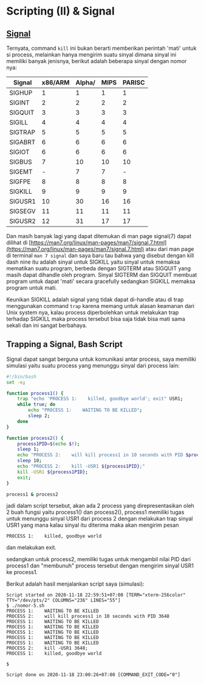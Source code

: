 # Scripting (II) & Signal
## [Signal](https://man7.org/linux/man-pages/man7/signal.7.html)
Ternyata, command `kill` ini bukan berarti memberikan perintah 'mati' untuk si
process, melainkan hanya mengirim suatu sinyal dimana sinyal ini memiliki banyak
jenisnya, berikut adalah beberapa sinyal dengan nomor nya:

|Signal     |   x86/ARM   |  Alpha/ |  MIPS | PARISC |
|-----------|-------------|---------|-------|--------|
|SIGHUP     |      1      |     1   |    1  |    1   |
|SIGINT     |      2      |     2   |    2  |    2   |
|SIGQUIT    |      3      |     3   |    3  |    3   |
|SIGILL     |      4      |     4   |    4  |    4   |
|SIGTRAP    |      5      |     5   |    5  |    5   |
|SIGABRT    |      6      |     6   |    6  |    6   |
|SIGIOT     |      6      |     6   |    6  |    6   |
|SIGBUS     |      7      |    10   |   10  |   10   |
|SIGEMT     |      -      |     7   |    7  |   -    |
|SIGFPE     |      8      |     8   |    8  |    8   |
|SIGKILL    |      9      |     9   |    9  |    9   |
|SIGUSR1    |     10      |    30   |   16  |   16   |
|SIGSEGV    |     11      |    11   |   11  |   11   |
|SIGUSR2    |     12      |    31   |   17  |   17   |

Dan masih banyak lagi yang dapat ditemukan di man page signal(7) dapat dilihat
di [https://man7.org/linux/man-pages/man7/signal.7.html](https://man7.org/linux/man-pages/man7/signal.7.html)
atau dari man page di terminal `man 7 signal`
dan saya baru tau bahwa yang disebut dengan kill dash nine itu adalah sinyal
untuk SIGKILL yaitu sinyal untuk memaksa mematikan suatu program, berbeda dengan
SIGTERM atau SIGQUIT yang masih dapat dihandle oleh program. Sinyal SIGTERM dan
SIGQUIT membuat program untuk dapat 'mati' secara gracefully sedangkan SIGKILL
memaksa program untuk mati.

Keunikan SIGKILL adalah signal yang tidak dapat di-handle atau di trap
menggunakan command `trap` karena memang untuk alasan keamanan dari Unix system
nya, kalau process diperbolehkan untuk melakukan trap terhadap SIGKILL maka
process tersebut bisa saja tidak bisa mati sama sekali dan ini sangat berbahaya.

## Trapping a Signal, Bash Script
Signal dapat sangat berguna untuk komunikasi antar process, saya memiliki
simulasi yaitu suatu process yang menunggu sinyal dari process lain:
```bash
#!/bin/bash
set -e;

function process1() {
    trap "echo 'PROCESS 1:    killed, goodbye world'; exit" USR1;
    while true; do
        echo "PROCESS 1:    WAITING TO BE KILLED";
        sleep 2;
    done
}

function process2() {
    process1PID=$(echo $!);
    sleep 1;
    echo "PROCESS 2:    will kill process1 in 10 seconds with PID $process1PID";
    sleep 10;
    echo "PROCESS 2:    kill -USR1 ${process1PID};"
    kill -USR1 ${process1PID};
    exit;
}

process1 & process2

```
jadi dalam script tersebut, akan ada 2 process yang direpresentasikan oleh 2
buah fungsi yaitu process1() dan process2(), process1 memiliki tugas untuk
menunggu sinyal USR1 dari process 2 dengan melakukan trap sinyal USR1 yang mana
kalau sinyal itu diterima maka akan mengirim pesan 
```
PROCESS 1:    killed, goodbye world
```
dan melakukan exit.

sedangkan untuk process2, memiliki tugas untuk mengambil nilai PID dari process1
dan "membunuh" process tersebut dengan mengirim sinyal USR1 ke process1.

Berikut adalah hasil menjalankan script saya (simulasi):
```
Script started on 2020-11-18 22:59:51+07:00 [TERM="xterm-256color" TTY="/dev/pts/2" COLUMNS="236" LINES="55"]
$ ./nomor-5.sh
PROCESS 1:    WAITING TO BE KILLED
PROCESS 2:    will kill process1 in 10 seconds with PID 3648
PROCESS 1:    WAITING TO BE KILLED
PROCESS 1:    WAITING TO BE KILLED
PROCESS 1:    WAITING TO BE KILLED
PROCESS 1:    WAITING TO BE KILLED
PROCESS 1:    WAITING TO BE KILLED
PROCESS 2:    kill -USR1 3648;
PROCESS 1:    killed, goodbye world

$

Script done on 2020-11-18 23:00:26+07:00 [COMMAND_EXIT_CODE="0"]
```
